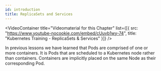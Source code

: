 ```yaml
---
id: introduction
title: ReplicaSets and Services
---
```


<VideoContainer
  title="Videomaterial for this Chapter"
  list={[{
   src: "https://www.youtube-nocookie.com/embed/cUuvb1wy-74",
   title: "Kubernetes Training - ReplicaSets & Services"
  }]}
/>

In previous lessons we have learned that Pods are comprised of one or more containers. It is Pods that are scheduled to a Kubernetes node rather than containers. Containers are implicitly placed on the same Node as their corresponding Pod.
